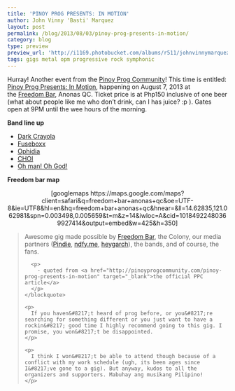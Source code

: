 ```yaml
---
title: 'PINOY PROG PRESENTS: IN MOTION'
author: John Vinny 'Basti' Marquez
layout: post
permalink: /blog/2013/08/03/pinoy-prog-presents-in-motion/
category: blog
type: preview
preview_url: 'http://i1169.photobucket.com/albums/r511/johnvinnymarquez/ppc_zpsd8a66900.jpg'
tags: gigs metal opm progressive rock symphonic
---
```

Hurray! Another event from the <a href="http://pinoyprogcommunity.com" target="_blank">Pinoy Prog Community</a>! This time is entitled: <a href="http://pinoyprogcommunity.com/pinoy-prog-presents-in-motion" target="_blank">Pinoy Prog Presents: In Motion</a>,&nbsp;happening on August 7, 2013 at the&nbsp;<a href="https://www.facebook.com/pages/Freedom-Bar/203146023042281" target="_blank">Freedom Bar</a>, Anonas QC.&nbsp;Ticket price is at Php150 inclusive of one beer (what about people like me who don&#8217;t drink, can I has juice? :p ). Gates open at 9PM until the wee hours of the morning.

**Band line up**

*   <a href="https://www.facebook.com/darkcrayolaband" target="_blank">Dark Crayola</a>
*   <a href="http://fuseboxx.ph/" target="_blank">Fuseboxx</a>
*   <a href="https://www.facebook.com/Ophidiametal" target="_blank">Ophidia</a>
*   <a href="https://www.facebook.com/CHOIpilipinas" target="_blank">CHOI</a>
*   <a href="https://www.facebook.com/OMOGofficial" target="_blank">Oh man! Oh God!</a>

<p style="text-align: left">
  <p style="text-align: left">
    <strong>Freedom bar map</strong>
  </p>
  
  <p style="text-align: center">
    [googlemaps https://maps.google.com/maps?client=safari&q=freedom+bar+anonas+qc&oe=UTF-8&ie=UTF8&hl=en&hq=freedom+bar+anonas+qc&hnear=&ll=14.62835,121.062981&spn=0.003498,0.005659&t=m&z=14&iwloc=A&cid=10184922480369927414&output=embed&w=425&h=350]
  </p>
  
  <p style="text-align: center">
    <blockquote>
      <p>
        Awesome gig made possible by <a title="Freedom Bar" href="https://www.facebook.com/pages/Freedom-Bar/203146023042281" target="_blank">Freedom Bar</a>, the Colony, our media partners (<a title="Pindie" href="http://pindiemusic.com/" target="_blank">Pindie</a>,&nbsp;<a title="NDFY" href="http://ndfy.me/" target="_blank">ndfy.me</a>,&nbsp;<a href="http://heygarch.com/" target="_blank">heygarch</a>), the bands, and of course, the fans.
      </p>
      
      <p>
        - quoted from <a href="http://pinoyprogcommunity.com/pinoy-prog-presents-in-motion" target="_blank">the official PPC article</a>
      </p>
    </blockquote>
    
    <p>
      If you haven&#8217;t heard of prog before, or you&#8217;re searching for something different or you just want to have a rockin&#8217; good time I highly recommend going to this gig. I promise, you won&#8217;t be disappointed.
    </p>
    
    <p>
      I think I won&#8217;t be able to attend though because of a conflict with my work schedule (ugh, its been ages since I&#8217;ve gone to a gig). But anyway, kudos to all the organizers and supporters. Mabuhay ang musikang Pilipino!
    </p>